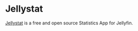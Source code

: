 # Jellystat

[Jellystat](https://github.com/CyferShepard/Jellystat) is a free and open source Statistics App for Jellyfin.
